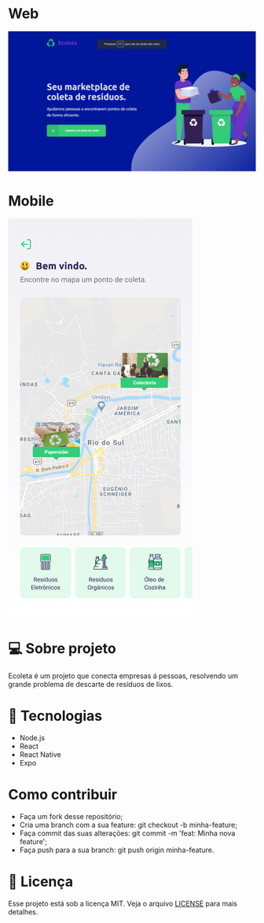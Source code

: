 
  # Web
![](https://github.com/devjuniotales/nlw-01/blob/master/assets/home-backgroud%20(1).png?raw=true)
  # Mobile
![](https://github.com/devjuniotales/nlw-01/blob/master/assets/home-backgroud%20(2).png?raw=true)

# 💻 Sobre projeto
Ecoleta é um projeto que conecta empresas á pessoas, resolvendo um grande problema de descarte de resíduos de lixos.

# 🚀 Tecnologias 
- Node.js
- React
- React Native
- Expo

# Como contribuir
- Faça um fork desse repositório;
- Cria uma branch com a sua feature: git checkout -b minha-feature;
- Faça commit das suas alterações: git commit -m 'feat: Minha nova feature';
- Faça push para a sua branch: git push origin minha-feature.

# 📝 Licença
 Esse projeto está sob a licença MIT. Veja o arquivo [LICENSE](https://github.com/Rocketseat/nlw-01-starter/blob/master/LICENSE.md) para mais detalhes.
